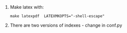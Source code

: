 1. Make latex with:

    `make latexpdf  LATEXMKOPTS="-shell-escape"`

2. There are two versions of indexes  - change in conf.py


